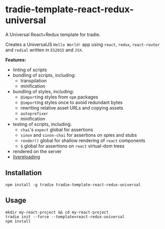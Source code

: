 # tradie-template-react-redux-universal

A Universal React+Redux template for tradie.

Creates a UniversalJS `Hello World!` app using `react`, `redux`, `react-router` and `redial` written in `ES2015` and `JSX`.

**Features:**

- linting of scripts
- bundling of scripts, including:
  - transpilation
  - minification
- bundling of styles, including:
  - `@import`ing styles from `npm` packages
  - `@import`ing styles once to avoid redundant bytes
  - rewriting relative asset URLs and copying assets
  - `autoprefixer`
  - minification
- testing of scripts, including:
  - `chai`'s `expect` global for assertions
  - `sinon` and `sinon-chai` for assertions on spies and stubs
  - `render()` global for shallow rendering of `react` components
  - `$` global for assertions on `react` virtual-dom trees
- rendered on the server
- [livereloading](https://www.npmjs.com/package/tradie-plugin-livereload)

## Installation

    npm install -g tradie tradie-template-react-redux-universal

## Usage

    mkdir my-react-project && cd my-react-project
    tradie init --force --template=react-redux-universal
    npm install
